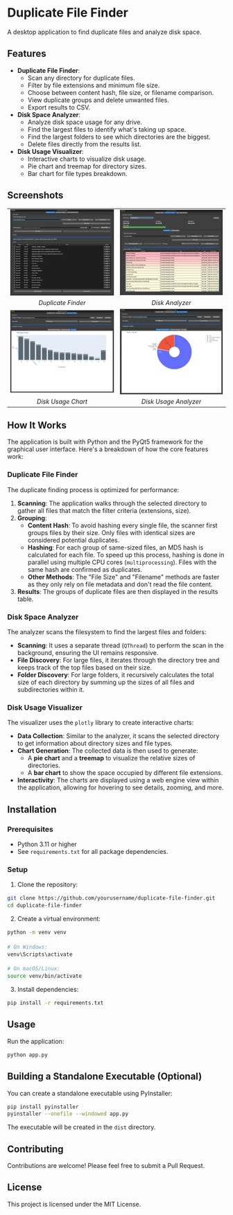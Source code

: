 # Duplicate File Finder

A desktop application to find duplicate files and analyze disk space.

## Features

- **Duplicate File Finder**:
  - Scan any directory for duplicate files.
  - Filter by file extensions and minimum file size.
  - Choose between content hash, file size, or filename comparison.
  - View duplicate groups and delete unwanted files.
  - Export results to CSV.
- **Disk Space Analyzer**:
  - Analyze disk space usage for any drive.
  - Find the largest files to identify what's taking up space.
  - Find the largest folders to see which directories are the biggest.
  - Delete files directly from the results list.
- **Disk Usage Visualizer**:
  - Interactive charts to visualize disk usage.
  - Pie chart and treemap for directory sizes.
  - Bar chart for file types breakdown.

## Screenshots

<table align="center">
  <tr>
    <td><img src="screenshots/duplicate-finder.png" alt="Duplicate Finder" width="400"/></td>
    <td><img src="screenshots/disk-analyzer.png" alt="Disk Analyzer" width="400"/></td>
  </tr>
  <tr>
    <td align="center"><em>Duplicate Finder</em></td>
    <td align="center"><em>Disk Analyzer</em></td>
  </tr>
  <tr>
    <td><img src="screenshots/disk-usage-chart.png" alt="Disk Usage Chart" width="400"/></td>
    <td><img src="screenshots/disk-usage-analyze.png" alt="Disk Usage Analyzer" width="400"/></td>
  </tr>
  <tr>
    <td align="center"><em>Disk Usage Chart</em></td>
    <td align="center"><em>Disk Usage Analyzer</em></td>
  </tr>
</table>

## How It Works

The application is built with Python and the PyQt5 framework for the graphical user interface. Here's a breakdown of how the core features work:

### Duplicate File Finder

The duplicate finding process is optimized for performance:

1.  **Scanning**: The application walks through the selected directory to gather all files that match the filter criteria (extensions, size).
2.  **Grouping**:
    -   **Content Hash**: To avoid hashing every single file, the scanner first groups files by their size. Only files with identical sizes are considered potential duplicates.
    -   **Hashing**: For each group of same-sized files, an MD5 hash is calculated for each file. To speed up this process, hashing is done in parallel using multiple CPU cores (`multiprocessing`). Files with the same hash are confirmed as duplicates.
    -   **Other Methods**: The "File Size" and "Filename" methods are faster as they only rely on file metadata and don't read the file content.
3.  **Results**: The groups of duplicate files are then displayed in the results table.

### Disk Space Analyzer

The analyzer scans the filesystem to find the largest files and folders:

-   **Scanning**: It uses a separate thread (`QThread`) to perform the scan in the background, ensuring the UI remains responsive.
-   **File Discovery**: For large files, it iterates through the directory tree and keeps track of the top files based on their size.
-   **Folder Discovery**: For large folders, it recursively calculates the total size of each directory by summing up the sizes of all files and subdirectories within it.

### Disk Usage Visualizer

The visualizer uses the `plotly` library to create interactive charts:

-   **Data Collection**: Similar to the analyzer, it scans the selected directory to get information about directory sizes and file types.
-   **Chart Generation**: The collected data is then used to generate:
    -   A **pie chart** and a **treemap** to visualize the relative sizes of directories.
    -   A **bar chart** to show the space occupied by different file extensions.
-   **Interactivity**: The charts are displayed using a web engine view within the application, allowing for hovering to see details, zooming, and more.

## Installation

### Prerequisites

- Python 3.11 or higher
- See `requirements.txt` for all package dependencies.

### Setup

1. Clone the repository:
```bash
git clone https://github.com/yourusername/duplicate-file-finder.git
cd duplicate-file-finder
```

2. Create a virtual environment:
```bash
python -m venv venv

# On Windows:
venv\Scripts\activate

# On macOS/Linux:
source venv/bin/activate
```

3. Install dependencies:
```bash
pip install -r requirements.txt
```

## Usage

Run the application:
```bash
python app.py
```

## Building a Standalone Executable (Optional)

You can create a standalone executable using PyInstaller:

```bash
pip install pyinstaller
pyinstaller --onefile --windowed app.py
```

The executable will be created in the `dist` directory.

## Contributing

Contributions are welcome! Please feel free to submit a Pull Request.

## License

This project is licensed under the MIT License.